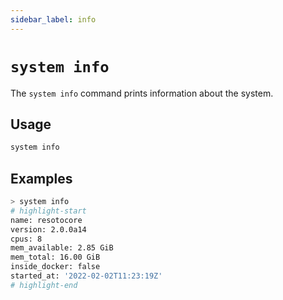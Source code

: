 ```yaml
---
sidebar_label: info
---
```


# `system info`

The `system info` command prints information about the system.

## Usage

```bash
system info
```

## Examples

```bash
> system info
# highlight-start
name: resotocore
version: 2.0.0a14
cpus: 8
mem_available: 2.85 GiB
mem_total: 16.00 GiB
inside_docker: false
started_at: '2022-02-02T11:23:19Z'
# highlight-end
```

